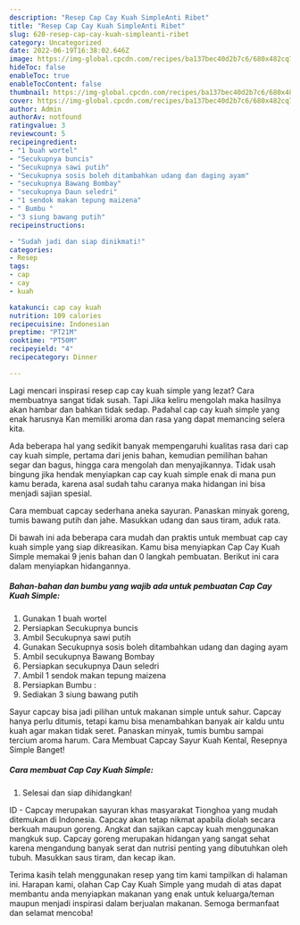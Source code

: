 ```yaml
---
description: "Resep Cap Cay Kuah SimpleAnti Ribet"
title: "Resep Cap Cay Kuah SimpleAnti Ribet"
slug: 620-resep-cap-cay-kuah-simpleanti-ribet
category: Uncategorized
date: 2022-06-19T16:38:02.646Z
image: https://img-global.cpcdn.com/recipes/ba137bec40d2b7c6/680x482cq70/cap-cay-kuah-simple-foto-resep-utama.jpg
hideToc: false
enableToc: true
enableTocContent: false
thumbnail: https://img-global.cpcdn.com/recipes/ba137bec40d2b7c6/680x482cq70/cap-cay-kuah-simple-foto-resep-utama.jpg
cover: https://img-global.cpcdn.com/recipes/ba137bec40d2b7c6/680x482cq70/cap-cay-kuah-simple-foto-resep-utama.jpg
author: Admin
authorAv: notfound
ratingvalue: 3
reviewcount: 5
recipeingredient:
- "1 buah wortel"
- "Secukupnya buncis"
- "Secukupnya sawi putih"
- "Secukupnya sosis boleh ditambahkan udang dan daging ayam"
- "secukupnya Bawang Bombay"
- "secukupnya Daun seledri"
- "1 sendok makan tepung maizena"
- " Bumbu "
- "3 siung bawang putih"
recipeinstructions:

- "Sudah jadi dan siap dinikmati!"
categories:
- Resep
tags:
- cap
- cay
- kuah

katakunci: cap cay kuah 
nutrition: 109 calories
recipecuisine: Indonesian
preptime: "PT21M"
cooktime: "PT50M"
recipeyield: "4"
recipecategory: Dinner

---
```



Lagi mencari inspirasi resep cap cay kuah simple yang lezat? Cara membuatnya sangat tidak susah. Tapi Jika keliru mengolah maka hasilnya akan hambar dan bahkan tidak sedap. Padahal cap cay kuah simple yang enak harusnya Kan memiliki aroma dan rasa yang dapat memancing selera kita.


Ada beberapa hal yang sedikit banyak mempengaruhi kualitas rasa dari cap cay kuah simple, pertama dari jenis bahan, kemudian pemilihan bahan segar dan bagus, hingga cara mengolah dan menyajikannya. Tidak usah bingung jika hendak menyiapkan cap cay kuah simple enak di mana pun kamu berada, karena asal sudah tahu caranya maka hidangan ini bisa menjadi sajian spesial.

Cara membuat capcay sederhana aneka sayuran. Panaskan minyak goreng, tumis bawang putih dan jahe. Masukkan udang dan saus tiram, aduk rata.


Di bawah ini ada beberapa cara mudah dan praktis untuk membuat cap cay kuah simple yang siap dikreasikan. Kamu bisa menyiapkan Cap Cay Kuah Simple memakai 9 jenis bahan dan 0 langkah pembuatan. Berikut ini cara dalam menyiapkan hidangannya.

<!--inarticleads1-->

##### Bahan-bahan dan bumbu yang wajib ada untuk pembuatan Cap Cay Kuah Simple:

1. Gunakan 1 buah wortel
1. Persiapkan Secukupnya buncis
1. Ambil Secukupnya sawi putih
1. Gunakan Secukupnya sosis boleh ditambahkan udang dan daging ayam
1. Ambil secukupnya Bawang Bombay
1. Persiapkan secukupnya Daun seledri
1. Ambil 1 sendok makan tepung maizena
1. Persiapkan  Bumbu :
1. Sediakan 3 siung bawang putih


Sayur capcay bisa jadi pilihan untuk makanan simple untuk sahur. Capcay hanya perlu ditumis, tetapi kamu bisa menambahkan banyak air kaldu untu kuah agar makan tidak seret. Panaskan minyak, tumis bumbu sampai tercium aroma harum. Cara Membuat Capcay Sayur Kuah Kental, Resepnya Simple Banget! 

<!--inarticleads2-->

##### Cara membuat Cap Cay Kuah Simple:


1. Selesai dan siap dihidangkan!

ID - Capcay merupakan sayuran khas masyarakat Tionghoa yang mudah ditemukan di Indonesia. Capcay akan tetap nikmat apabila diolah secara berkuah maupun goreng. Angkat dan sajikan capcay kuah menggunakan mangkuk sup. Capcay goreng merupakan hidangan yang sangat sehat karena mengandung banyak serat dan nutrisi penting yang dibutuhkan oleh tubuh. Masukkan saus tiram, dan kecap ikan. 

Terima kasih telah menggunakan resep yang tim kami tampilkan di halaman ini. Harapan kami, olahan Cap Cay Kuah Simple yang mudah di atas dapat membantu anda menyiapkan makanan yang enak untuk keluarga/teman maupun menjadi inspirasi dalam berjualan makanan. Semoga bermanfaat dan selamat mencoba!
